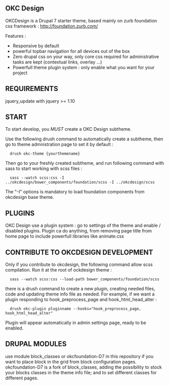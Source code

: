 OKC Design
-------------

OKCDesign is a Drupal 7 starter theme, based mainly on zurb foundation css framework : http://foundation.zurb.com/

Features :
- Responsive by default
- powerful topbar navigation for all devices out of the box
- Zero drupal css on your way, only core css required for administrative tasks are kept
  (contextual links, overlay ...)
- Powerfull theme plugin system : only enable what you want for your project

REQUIREMENTS
-------------

jquery_update with jquery >= 1.10


START
-----------------

To start develop, you  *MUST* create a OKC Design subtheme.

Use the following drush command to automatically create a subtheme, then go to theme admnistration page to set it by default :


```shell
  drush okc-theme {yourthemename}
```

Then go to your freshly created subtheme, and run following command with sass to start working
with scss files :

```shell
  sass --watch scss:css -I ../okcdesign/bower_components/foundation/scss -I ../okcdesign/scss
```
The "-I" options is mandatory to load foundation components from okcdesign base theme.


PLUGINS
----------

OKC Design use a plugin system : go to settings of the theme and enable / disabled plugins.
Plugin ca do anything, from removing page title from home page to include powerfull libraries
like animate.css


CONTRIBUTE TO OKCDESIGN DEVELOPMENT
------------------------------------

Only if you contribute to okcdesign, the following command allow scss compilation.
Run it at the root of ockdesign theme :

```shell
  sass --watch scss:css --load-path bower_components/foundation/scss
```

there is a drush command to create a new plugin, creating needed files, code and
updating theme info file as needed. For example, if we want a plugin
responding to hook_preprocess_page and hook_html_head_alter :

```shell
  drush okc-plugin pluginname --hooks="hook_preprocess_page, hook_html_head_alter"
```

Plugin will appear automatically in admin settings page, ready to be enabled.

DRUPAL MODULES 
-------------------

use module block_classes or okcfoundation-D7 in this repository if you want
to place block in the grid from block configuration pages.
okcfoundation-D7 is a fork of block_classes, adding the possibility
to stock your blocks classes in the theme info file; and to set different
classes for different pages.

